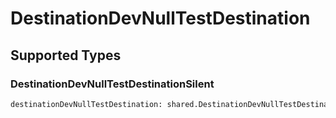 # DestinationDevNullTestDestination


## Supported Types

### DestinationDevNullTestDestinationSilent

```python
destinationDevNullTestDestination: shared.DestinationDevNullTestDestinationSilent = /* values here */
```

